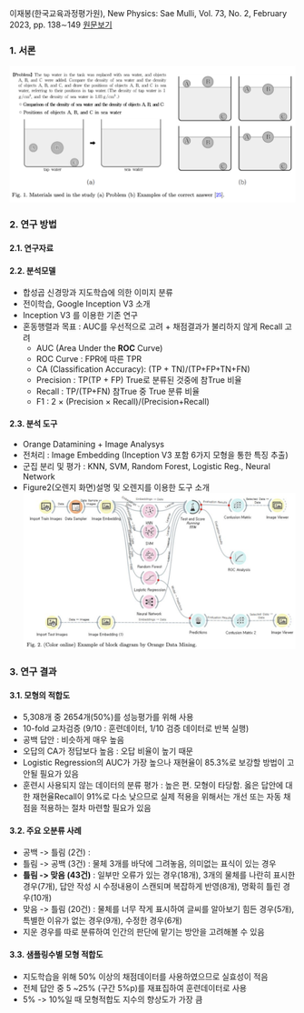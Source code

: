 이재봉(한국교육과정평가원), New Physics: Sae Mulli, Vol. 73, No. 2, February 2023, pp. 138∼149
[원문보기](attachments/npsm.73.138.pdf)
### 1. 서론
![](attachments/Pasted%20image%2020240326180742.png)

### 2. 연구 방법
#### 2.1. 연구자료

#### 2.2. 분석모델
* 합성곱 신경망과 지도학습에 의한 이미지 분류
* 전이학습, Google Inception V3 소개
* Inception V3 를 이용한 기존 연구
* 혼동행렬과 목표 : AUC를 우선적으로 고려 + 채점결과가 불리하지 않게 Recall 고려
	* AUC (Area Under the **ROC** Curve)
	* ROC Curve : FPR에 따른 TPR
	* CA (Classification Accuracy): (TP + TN)/(TP+FP+TN+FN)
	* Precision : TP(TP + FP) True로 분류된 것중에 참True 비율
	* Recall : TP/(TP+FN) 참True 중 True 분류 비율
	* F1 : 2 $\times$ (Precision $\times$ Recall)/(Precision+Recall)
#### 2.3. 분석 도구
* Orange Datamining + Image Analysys
* 전처리 : Image Embedding (Inception V3 포함 6가지 모형을 통한 특징 추출)
* 군집 분리 및 평가 : KNN, SVM, Random Forest, Logistic Reg., Neural Network
* Figure2(오렌지 화면)설명 및 오렌지를 이용한 도구 소개
  ![](attachments/Pasted%20image%2020240326180831.png)

### 3. 연구 결과
#### 3.1. 모형의 적합도
* 5,308개 중 2654개(50%)를 성능평가를 위해 사용
* 10-fold 교차검증 (9/10 : 훈련데이터, 1/10 검증 데이터로 반복 실행)
* 공백 답안 : 비슷하게 매우 높음
* 오답의 CA가 정답보다 높음 : 오답 비율이 높기 때문
* Logistic Regression의 AUC가 가장 높으나 재현율이 85.3%로 보강할 방법이 고안될 필요가 있음
* 훈련시 사용되지 않는 데이터의 분류 평가 : 높은 편. 모형이 타당함. 옳은 답안에 대한 재현율Recall이 91%로 다소 낮으므로 실제 적용을 위해서는 개선 또는 자동 채점을 적용하는 절차 마련할 필요가 있음
#### 3.2. 주요 오분류 사례
* 공백 -> 틀림 (2건) : 
* 틀림 -> 공백 (3건) : 물체 3개를 바닥에 그려놓음, 의미없는 표식이 있는 경우
* **틀림 -> 맞음 (43건)** : 일부만 오류가 있는 경우(18개), 3개의 물체를 나란히 표시한 경우(7개), 답안 작성 시 수정내용이 스캔되며 복잡하게 반영(8개), 명확히 틀린 경우(10개)
* 맞음 -> 틀림 (20건) : 물체를 너무 작게 표시하여 글씨를 알아보기 힘든 경우(5개), 특별한 이유가 없는 경우(9개), 수정한 경우(6개)
* 지운 경우를 따로 분류하여 인간의 판단에 맡기는 방안을 고려해볼 수 있음
#### 3.3. 샘플링수별 모형 적합도
* 지도학습을 위해 50% 이상의 채점데이터를 사용하였으므로 실효성이 적음
* 전체 답안 중 5 ~25% (구간 5%p)를 재표집하여 훈련데이터로 사용
* 5% -> 10%일 때 모형적합도 지수의 향상도가 가장 큼